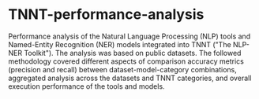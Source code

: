 # TNNT-performance-analysis
Performance analysis of the Natural Language Processing (NLP) tools and Named-Entity Recognition (NER) models integrated into TNNT ("The NLP-NER Toolkit").  The analysis was based on public datasets.  The followed methodology covered different aspects of comparison accuracy metrics (precision and recall) between dataset-model-category combinations, aggregated analysis across the datasets and TNNT categories, and overall execution performance of the tools and models.
